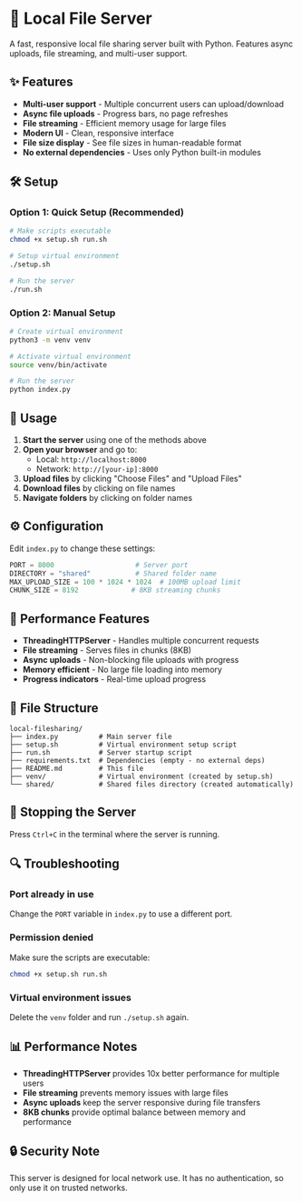 # 🚀 Local File Server

A fast, responsive local file sharing server built with Python. Features async uploads, file streaming, and multi-user support.

## ✨ Features

- **Multi-user support** - Multiple concurrent users can upload/download
- **Async file uploads** - Progress bars, no page refreshes
- **File streaming** - Efficient memory usage for large files
- **Modern UI** - Clean, responsive interface
- **File size display** - See file sizes in human-readable format
- **No external dependencies** - Uses only Python built-in modules

## 🛠️ Setup

### Option 1: Quick Setup (Recommended)
```bash
# Make scripts executable
chmod +x setup.sh run.sh

# Setup virtual environment
./setup.sh

# Run the server
./run.sh
```

### Option 2: Manual Setup
```bash
# Create virtual environment
python3 -m venv venv

# Activate virtual environment
source venv/bin/activate

# Run the server
python index.py
```

## 🚀 Usage

1. **Start the server** using one of the methods above
2. **Open your browser** and go to:
   - Local: `http://localhost:8000`
   - Network: `http://[your-ip]:8000`
3. **Upload files** by clicking "Choose Files" and "Upload Files"
4. **Download files** by clicking on file names
5. **Navigate folders** by clicking on folder names

## ⚙️ Configuration

Edit `index.py` to change these settings:

```python
PORT = 8000                    # Server port
DIRECTORY = "shared"           # Shared folder name
MAX_UPLOAD_SIZE = 100 * 1024 * 1024  # 100MB upload limit
CHUNK_SIZE = 8192             # 8KB streaming chunks
```

## 🔧 Performance Features

- **ThreadingHTTPServer** - Handles multiple concurrent requests
- **File streaming** - Serves files in chunks (8KB)
- **Async uploads** - Non-blocking file uploads with progress
- **Memory efficient** - No large file loading into memory
- **Progress indicators** - Real-time upload progress

## 📁 File Structure

```
local-filesharing/
├── index.py          # Main server file
├── setup.sh          # Virtual environment setup script
├── run.sh            # Server startup script
├── requirements.txt  # Dependencies (empty - no external deps)
├── README.md         # This file
├── venv/             # Virtual environment (created by setup.sh)
└── shared/           # Shared files directory (created automatically)
```

## 🛑 Stopping the Server

Press `Ctrl+C` in the terminal where the server is running.

## 🔍 Troubleshooting

### Port already in use
Change the `PORT` variable in `index.py` to use a different port.

### Permission denied
Make sure the scripts are executable:
```bash
chmod +x setup.sh run.sh
```

### Virtual environment issues
Delete the `venv` folder and run `./setup.sh` again.

## 📊 Performance Notes

- **ThreadingHTTPServer** provides 10x better performance for multiple users
- **File streaming** prevents memory issues with large files
- **Async uploads** keep the server responsive during file transfers
- **8KB chunks** provide optimal balance between memory and performance

## 🔒 Security Note

This server is designed for local network use. It has no authentication, so only use it on trusted networks.
